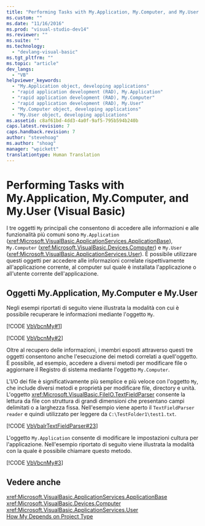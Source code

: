 ```yaml
---
title: "Performing Tasks with My.Application, My.Computer, and My.User (Visual Basic) | Microsoft Docs"
ms.custom: ""
ms.date: "11/16/2016"
ms.prod: "visual-studio-dev14"
ms.reviewer: ""
ms.suite: ""
ms.technology: 
  - "devlang-visual-basic"
ms.tgt_pltfrm: ""
ms.topic: "article"
dev_langs: 
  - "VB"
helpviewer_keywords: 
  - "My.Application object, developing applications"
  - "rapid application development (RAD), My.Application"
  - "rapid application development (RAD), My.Computer"
  - "rapid application development (RAD), My.User"
  - "My.Computer object, developing applications"
  - "My.User object, developing applications"
ms.assetid: c8af61bd-4dd3-4a0f-9af5-795b594b240b
caps.latest.revision: 7
caps.handback.revision: 7
author: "stevehoag"
ms.author: "shoag"
manager: "wpickett"
translationtype: Human Translation
---
```

# Performing Tasks with My.Application, My.Computer, and My.User (Visual Basic)
I tre oggetti `My` principali che consentono di accedere alle informazioni e alle funzionalità più comuni sono `My.Application` \(<xref:Microsoft.VisualBasic.ApplicationServices.ApplicationBase>\), `My.Computer` \(<xref:Microsoft.VisualBasic.Devices.Computer>\) e `My.User` \(<xref:Microsoft.VisualBasic.ApplicationServices.User>\).  È possibile utilizzare questi oggetti per accedere alle informazioni correlate rispettivamente all'applicazione corrente, al computer sul quale è installata l'applicazione o all'utente corrente dell'applicazione.  
  
## Oggetti My.Application, My.Computer e My.User  
 Negli esempi riportati di seguito viene illustrata la modalità con cui è possibile recuperare le informazioni mediante l'oggetto `My`.  
  
 [!CODE [VbVbcnMy#1](../CodeSnippet/VS_Snippets_VBCSharp/VbVbcnMy#1)]  
  
 [!CODE [VbVbcnMy#2](../CodeSnippet/VS_Snippets_VBCSharp/VbVbcnMy#2)]  
  
 Oltre al recupero delle informazioni, i membri esposti attraverso questi tre oggetti consentono anche l'esecuzione dei metodi correlati a quell'oggetto.  È possibile, ad esempio, accedere a diversi metodi per modificare file o aggiornare il Registro di sistema mediante l'oggetto `My.Computer`.  
  
 L'I\/O dei file è significativamente più semplice e più veloce con l'oggetto `My`, che include diversi metodi e proprietà per modificare file, directory e unità.  L'oggetto <xref:Microsoft.VisualBasic.FileIO.TextFieldParser> consente la lettura da file con struttura di grandi dimensioni che presentano campi delimitati o a larghezza fissa.  Nell'esempio viene aperto il `TextFieldParser` `reader` e quindi utilizzato per leggere da `C:\TestFolder1\test1.txt`.  
  
 [!CODE [VbVbalrTextFieldParser#23](../CodeSnippet/VS_Snippets_VBCSharp/VbVbalrTextFieldParser#23)]  
  
 L'oggetto `My.Application` consente di modificare le impostazioni cultura per l'applicazione.  Nell'esempio riportato di seguito viene illustrata la modalità con la quale è possibile chiamare questo metodo.  
  
 [!CODE [VbVbcnMy#3](../CodeSnippet/VS_Snippets_VBCSharp/VbVbcnMy#3)]  
  
## Vedere anche  
 <xref:Microsoft.VisualBasic.ApplicationServices.ApplicationBase>   
 <xref:Microsoft.VisualBasic.Devices.Computer>   
 <xref:Microsoft.VisualBasic.ApplicationServices.User>   
 [How My Depends on Project Type](../../../visual-basic/developing-apps/development-with-my/how-my-depends-on-project-type.md)